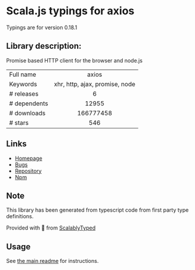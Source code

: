 
# Scala.js typings for axios

Typings are for version 0.18.1

## Library description:
Promise based HTTP client for the browser and node.js

|                    |                 |
| ------------------ | :-------------: |
| Full name          | axios |
| Keywords           | xhr, http, ajax, promise, node |
| # releases         | 6 |
| # dependents       | 12955 |
| # downloads        | 166777458 |
| # stars            | 546 |

## Links
- [Homepage](https://github.com/axios/axios)
- [Bugs](https://github.com/axios/axios/issues)
- [Repository](https://github.com/axios/axios)
- [Npm](https://www.npmjs.com/package/axios)
    


## Note
This library has been generated from typescript code from first party type definitions.

Provided with :purple_heart: from [ScalablyTyped](https://github.com/oyvindberg/ScalablyTyped)

## Usage
See [the main readme](../../readme.md) for instructions.


